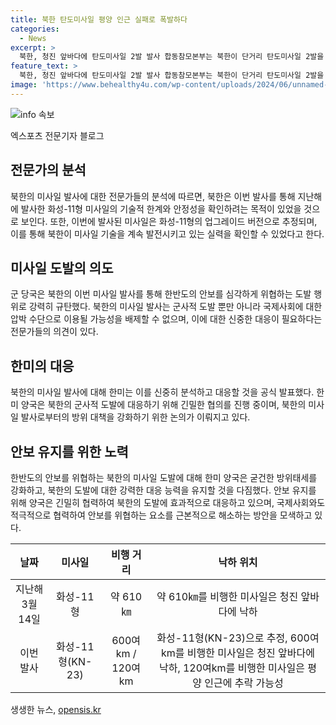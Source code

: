 ```yaml
---
title: 북한 탄도미사일 평양 인근 실패로 폭발하다
categories:
  - News
excerpt: >
  북한, 청진 앞바다에 탄도미사일 2발 발사 합동참모본부는 북한이 단거리 탄도미사일 2발을 발사한 것을 확인하고, 이를 강력히 규탄했다. 북한은 전날 동일한 지역에서 전방위탄도미사일 발사 시도에 실패한 것으로 추정되며, 미사일은 평양 인근과 청진 앞바다에 추락한 것으로 보인다. 군 당국은 북한의 근거리탄도미사일 시험 발사 가능성을 배제하지 않고 있으나, 북한의 주장은 과장된 것으로 평가되고 있다. (요약문)
feature_text: >
  북한, 청진 앞바다에 탄도미사일 2발 발사 합동참모본부는 북한이 단거리 탄도미사일 2발을 발사한 것을 확인하고, 이를 강력히 규탄했다. 북한은 전날 동일한 지역에서 전방위탄도미사일 발사 시도에 실패한 것으로 추정되며, 미사일은 평양 인근과 청진 앞바다에 추락한 것으로 보인다. 군 당국은 북한의 근거리탄도미사일 시험 발사 가능성을 배제하지 않고 있으나, 북한의 주장은 과장된 것으로 평가되고 있다. (요약문)
image: 'https://www.behealthy4u.com/wp-content/uploads/2024/06/unnamed-file.png'
---
```


<p><img src="https://www.behealthy4u.com/wp-content/uploads/2024/06/unnamed-file.png" alt="info 속보" /></p>

<p>엑스포츠 전문기자 블로그</p>

<h2 data-ke-size="size26">전문가의 분석</h2>

<p data-ke-size="size16">북한의 미사일 발사에 대한 전문가들의 분석에 따르면, 북한은 이번 발사를 통해 지난해에 발사한 화성-11형 미사일의 기술적 한계와 안정성을 확인하려는 목적이 있었을 것으로 보인다. 또한, 이번에 발사된 미사일은 화성-11형의 업그레이드 버전으로 추정되며, 이를 통해 북한이 미사일 기술을 계속 발전시키고 있는 실력을 확인할 수 있었다고 한다.</p>

<h2 data-ke-size="size26">미사일 도발의 의도</h2>

<p data-ke-size="size16">군 당국은 북한의 이번 미사일 발사를 통해 한반도의 안보를 심각하게 위협하는 도발 행위로 강력히 규탄했다. 북한의 미사일 발사는 군사적 도발 뿐만 아니라 국제사회에 대한 압박 수단으로 이용될 가능성을 배제할 수 없으며, 이에 대한 신중한 대응이 필요하다는 전문가들의 의견이 있다.</p>

<h2 data-ke-size="size26">한미의 대응</h2>

<p data-ke-size="size16">북한의 미사일 발사에 대해 한미는 이를 신중히 분석하고 대응할 것을 공식 발표했다. 한미 양국은 북한의 군사적 도발에 대응하기 위해 긴밀한 협의를 진행 중이며, 북한의 미사일 발사로부터의 방위 대책을 강화하기 위한 논의가 이뤄지고 있다.</p>

<h2 data-ke-size="size26">안보 유지를 위한 노력</h2>

<p data-ke-size="size16">한반도의 안보를 위협하는 북한의 미사일 도발에 대해 한미 양국은 굳건한 방위태세를 강화하고, 북한의 도발에 대한 강력한 대응 능력을 유지할 것을 다짐했다. 안보 유지를 위해 양국은 긴밀히 협력하여 북한의 도발에 효과적으로 대응하고 있으며, 국제사회와도 적극적으로 협력하여 안보를 위협하는 요소를 근본적으로 해소하는 방안을 모색하고 있다.</p>

<table>
<thead>
<tr>
<th style="text-align: center;">날짜</th>
<th style="text-align: center;">미사일</th>
<th style="text-align: center;">비행 거리</th>
<th style="text-align: center;">낙하 위치</th>
</tr>
</thead>
<tbody>
<tr>
<td style="text-align: center;">지난해 3월 14일</td>
<td style="text-align: center;">화성-11형</td>
<td style="text-align: center;">약 610㎞</td>
<td style="text-align: center;">약 610㎞를 비행한 미사일은 청진 앞바다에 낙하</td>
</tr>
<tr>
<td style="text-align: center;">이번 발사</td>
<td style="text-align: center;">화성-11형(KN-23)</td>
<td style="text-align: center;">600여km / 120여km</td>
<td style="text-align: center;">화성-11형(KN-23)으로 추정, 600여km를 비행한 미사일은 청진 앞바다에 낙하, 120여km를 비행한 미사일은 평양 인근에 추락 가능성</td>
</tr>
</tbody>
</table>
생생한 뉴스, <a href="https://opensis.kr" rel="dofollow">opensis.kr</a>


